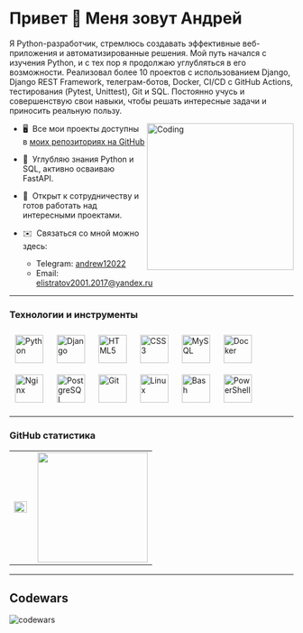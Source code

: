 Привет 👋 Меня зовут Андрей
==============================================================================================================================

Я Python-разработчик, стремлюсь создавать эффективные веб-приложения и автоматизированные решения. Мой путь начался с изучения Python, и с тех пор я продолжаю углубляться в его возможности. Реализовал более 10 проектов с использованием Django, Django REST Framework, телеграм-ботов, Docker, CI/CD с GitHub Actions, тестирования (Pytest, Unittest), Git и SQL. Постоянно учусь и совершенствую свои навыки, чтобы решать интересные задачи и приносить реальную пользу.

<img align="right" alt="Coding" width="260" src="https://otkritkis.com/wp-content/uploads/2022/07/hulko.gif">

- 🖥️  Все мои проекты доступны в [моих репозиториях на GitHub](https://github.com/andrew12022?tab=repositories)
  
- 🧠  Углубляю знания Python и SQL, активно осваиваю FastAPI.
  
- 🤝  Открыт к сотрудничеству и готов работать над интересными проектами.
  
- ✉️  Связаться со мной можно здесь:
   - Telegram: [andrew12022](https://t.me/andrew12022)
   - Email: [elistratov2001.2017@yandex.ru](mailto:elistratov2001.2017@yandex.ru)

---

### Технологии и инструменты
<div align="left">  
  <a href="https://www.python.org/" target="_blank"><img style="margin: 10px" src="https://profilinator.rishav.dev/skills-assets/python-original.svg" alt="Python" height="50" /></a>  
  <a href="https://www.djangoproject.com/" target="_blank"><img style="margin: 10px" src="https://profilinator.rishav.dev/skills-assets/django-original.svg" alt="Django" height="50" /></a>
  <a href="https://en.wikipedia.org/wiki/HTML5" target="_blank"><img style="margin: 10px" src="https://profilinator.rishav.dev/skills-assets/html5-original-wordmark.svg" alt="HTML5" height="50" /></a>  
  <a href="https://www.w3schools.com/css/" target="_blank"><img style="margin: 10px" src="https://profilinator.rishav.dev/skills-assets/css3-original-wordmark.svg" alt="CSS3" height="50" /></a>  
  <a href="https://www.mysql.com/" target="_blank"><img style="margin: 10px" src="https://profilinator.rishav.dev/skills-assets/mysql-original-wordmark.svg" alt="MySQL" height="50" /></a>
  <a href="https://www.docker.com/" target="_blank"><img style="margin: 10px" src="https://profilinator.rishav.dev/skills-assets/docker-original-wordmark.svg" alt="Docker" height="50" /></a>
  <a href="https://www.nginx.com/" target="_blank"><img style="margin: 10px" src="https://profilinator.rishav.dev/skills-assets/nginx-original.svg" alt="Nginx" height="50" /></a>  
  <a href="https://www.postgresql.org/" target="_blank"><img style="margin: 10px" src="https://profilinator.rishav.dev/skills-assets/postgresql-original-wordmark.svg" alt="PostgreSQL" height="50" /></a>  
  <a href="https://github.com/" target="_blank"><img style="margin: 10px" src="https://profilinator.rishav.dev/skills-assets/git-scm-icon.svg" alt="Git" height="50" /></a>  
  <a href="https://www.linux.org/" target="_blank"><img style="margin: 10px" src="https://profilinator.rishav.dev/skills-assets/linux-original.svg" alt="Linux" height="50" /></a>  
  <a href="https://www.gnu.org/software/bash/" target="_blank"><img style="margin: 10px" src="https://profilinator.rishav.dev/skills-assets/gnu_bash-icon.svg" alt="Bash" height="50" /></a>  
  <a href="https://docs.microsoft.com/en-us/powershell/" target="_blank"><img style="margin: 10px" src="https://profilinator.rishav.dev/skills-assets/powershell.png" alt="PowerShell" height="50" /></a>  
</div>  

---

### GitHub статистика
<table>
  <tr>
    <td>
      <img src="https://github-readme-stats.vercel.app/api?username=andrew12022&theme=vision-friendly-dark" align="left" style="width: 100%" />
    </td>
  <td>
      <img height="195px" align="right" src="https://github-readme-stats-sigma-five.vercel.app/api/top-langs/?username=andrew12022&layout=compact&theme=vision-friendly-dark" />
  </td>
</tr>
</table>

---

## Codewars
![codewars](https://www.codewars.com/users/andrew12022/badges/large)
